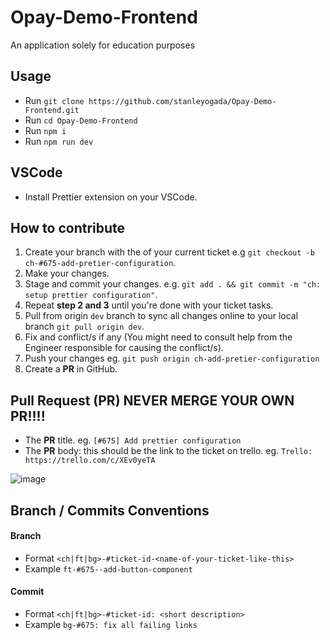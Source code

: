 # Opay-Demo-Frontend
An application solely for education purposes 

## Usage
- Run `git clone https://github.com/stanleyogada/Opay-Demo-Frontend.git`
- Run `cd Opay-Demo-Frontend`
- Run `npm i`
- Run `npm run dev`

## VSCode
- Install Prettier extension on your VSCode.

## How to contribute
1. Create your branch with the of your current ticket e.g `git checkout -b ch-#675-add-pretier-configuration`.
2. Make your changes.
3. Stage and commit your changes. e.g. `git add . && git commit -m "ch: setup prettier configuration"`.
4. Repeat **step 2 and 3** until you're done with your ticket tasks.
5. Pull from origin `dev` branch to sync all changes online to your local branch `git pull origin dev`.
6. Fix and conflict/s if any (You might need to consult help from the Engineer responsible for causing the conflict/s).
7. Push your changes eg. `git push origin ch-add-pretier-configuration`
8. Create a **PR** in GitHub.

## Pull Request (**PR**) NEVER MERGE YOUR OWN PR!!!!
- The **PR** title. eg. `[#675] Add prettier configuration`
- The **PR** body: this should be the link to the ticket on trello. eg. `Trello: https://trello.com/c/XEv0yeTA`

![image](https://user-images.githubusercontent.com/104577296/221747744-f5a893cf-ae75-4a63-ba69-9016798e47a9.png)


## Branch / Commits Conventions
#### Branch
- Format `<ch|ft|bg>-#ticket-id-<name-of-your-ticket-like-this>`
- Example `ft-#675--add-button-component`

#### Commit
- Format `<ch|ft|bg>-#ticket-id: <short description>`
- Example `bg-#675: fix all failing links`

